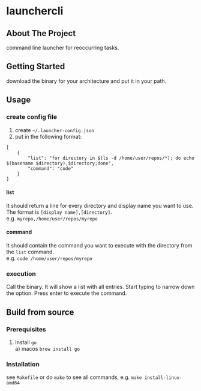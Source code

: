 # launchercli

## About The Project
command line launcher for reoccurring tasks.

## Getting Started
download the binary for your architecture and put it in your path.

## Usage
### create config file
1) create `~/.launcher-config.json`
2) put in the following format:
```
[
    {
        "list": "for directory in $(ls -d /home/user/repos/*); do echo $(basename $directory),$directory;done",
        "command": "code"
    }
]
```
#### list
It should return a line for every directory and display name you want to use. The format is `[display name],[directory]`.  
e.g. `myrepo,/home/user/repos/myrepo`

#### command
It should contain the command you want to execute with the directory from the `list` command.  
e.g. `code /home/user/repos/myrepo`

### execution
Call the binary. It will show a list with all entries. Start typing to narrow down the option. Press enter to execute the command. 
## Build from source
### Prerequisites
1. Install `go`  
    a) macos `brew install go`
    
### Installation
see `Makefile` or do `make` to see all commands, e.g. `make install-linux-amd64`
